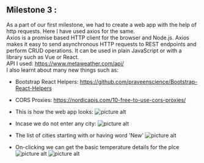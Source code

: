 ## Milestone 3 :
As a part of our first milestone, we had to create a web app with the help of http requests. Here I have used axios for the same. </br>
Axios is a promise based HTTP client for the browser and Node.js. Axios makes it easy to send asynchronous HTTP requests to REST endpoints and perform CRUD operations. It can be used in plain JavaScript or with a library such as Vue or React. </br>
API I used: https://www.metaweather.com/api/ </br>
I also learnt about many new things such as:</br>
* Bootstrap React Helpers: https://github.com/praveenscience/Bootstrap-React-Helpers
* CORS Proxies: https://nordicapis.com/10-free-to-use-cors-proxies/ </br>

* This is how the web app looks:
![picture alt](https://github.com/Anshika-Srivastava/LeanIn_Mentorship_Jan-March_Web_Dev/blob/main/milestone3/Snapshots/2022-03-04.png)

* Incase we do not enter any city:
![picture alt](https://github.com/Anshika-Srivastava/LeanIn_Mentorship_Jan-March_Web_Dev/blob/main/milestone3/Snapshots/2022-03-05.png)

* The list of cities starting with or having word 'New'
![picture alt](https://github.com/Anshika-Srivastava/LeanIn_Mentorship_Jan-March_Web_Dev/blob/main/milestone3/Snapshots/2022-03-04%20(1).png)

* On-clicking we can get the basic temperature details for the plce
![picture alt](https://github.com/Anshika-Srivastava/LeanIn_Mentorship_Jan-March_Web_Dev/blob/main/milestone3/Snapshots/2022-03-04%20(2).png)
![picture alt](https://github.com/Anshika-Srivastava/LeanIn_Mentorship_Jan-March_Web_Dev/blob/main/milestone3/Snapshots/2022-03-04%20(3).png)
